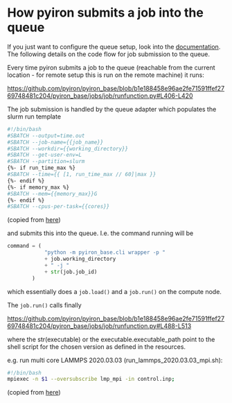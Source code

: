 # How pyiron submits a job into the queue

If you just want to configure the queue setup, look into the [documentation](https://pyiron.readthedocs.io/en/latest/source/installation.html#hpc-cluster-with-postgresql-database-and-jupyterhub). The following details on the code flow for job submission to the queue.

Every time pyiron submits a job to the queue (reachable from the current location - for remote setup this is run on the remote machine) it runs:

https://github.com/pyiron/pyiron_base/blob/b1e188458e96ae2fe71591ffef2769748481c204/pyiron_base/jobs/job/runfunction.py#L406-L420

The job submission is handled by the queue adapter which populates the slurm run template 

```bash
#!/bin/bash
#SBATCH --output=time.out
#SBATCH --job-name={{job_name}}
#SBATCH --workdir={{working_directory}}
#SBATCH --get-user-env=L
#SBATCH --partition=slurm
{%- if run_time_max %}
#SBATCH --time={{ [1, run_time_max // 60]|max }}
{%- endif %}
{%- if memory_max %}
#SBATCH --mem={{memory_max}}G
{%- endif %}
#SBATCH --cpus-per-task={{cores}}
```
(copied from [here](https://github.com/pyiron/pysqa/tree/main/tests/config/slurm/slurm.sh))

and submits this into the queue. I.e. the command running will be        

```python
command = (
            "python -m pyiron_base.cli wrapper -p "
            + job.working_directory
            + " -j "
            + str(job.job_id)
        )
```
which essentially does a `job.load()` and a `job.run()` on the compute node.

The `job.run()` calls finally

https://github.com/pyiron/pyiron_base/blob/b1e188458e96ae2fe71591ffef2769748481c204/pyiron_base/jobs/job/runfunction.py#L488-L513

where the str(executable) or the executable.executable_path point to the shell script for the chosen version as defined in the resources.

e.g. run multi core LAMMPS 2020.03.03 (run_lammps_2020.03.03_mpi.sh):

```bash
#!/bin/bash
mpiexec -n $1 --oversubscribe lmp_mpi -in control.inp;
```

(copied from [here](https://github.com/pyiron/pyiron-resources/blob/main/lammps/bin/run_lammps_2020.03.03_mpi.sh))
